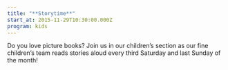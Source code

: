 ```yaml
---
title: "**Storytime**"
start_at: 2015-11-29T10:30:00.000Z
program: kids
---
```

Do you love picture books? Join us in our children’s section as our fine children’s team reads stories aloud every third Saturday and last Sunday of the month!